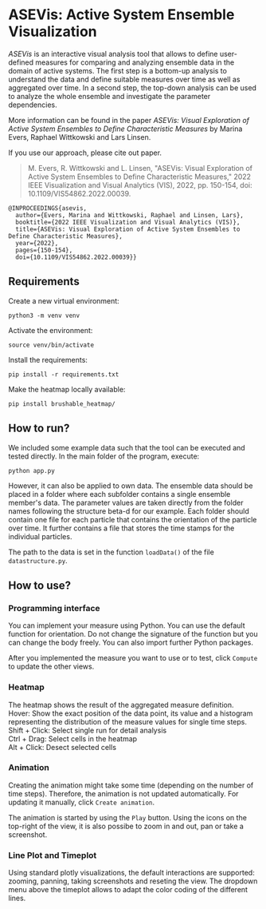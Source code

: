 # ASEVis: Active System Ensemble Visualization
*ASEVis* is an interactive visual analysis tool that allows to define user-defined measures
for comparing and analyzing ensemble data in the domain of active systems. The first step
is a bottom-up analysis to understand the data and define suitable measures over time
as well as aggregated over time. In a second step, the top-down analysis can be used to
analyze the whole ensemble and investigate the parameter dependencies.

More information can be found in the paper *ASEVis: Visual Exploration of Active System Ensembles
to Define Characteristic Measures* by Marina Evers, Raphael Wittkowski and Lars Linsen.

If you use our approach, please cite out paper.
> M. Evers, R. Wittkowski and L. Linsen, "ASEVis: Visual Exploration of Active System Ensembles to Define Characteristic Measures," 2022 IEEE Visualization and Visual Analytics (VIS), 2022, pp. 150-154, doi: 10.1109/VIS54862.2022.00039.
```
@INPROCEEDINGS{asevis,
  author={Evers, Marina and Wittkowski, Raphael and Linsen, Lars},
  booktitle={2022 IEEE Visualization and Visual Analytics (VIS)}, 
  title={ASEVis: Visual Exploration of Active System Ensembles to Define Characteristic Measures}, 
  year={2022},
  pages={150-154},
  doi={10.1109/VIS54862.2022.00039}}
```

## Requirements
Create a new virtual environment:
```
python3 -m venv venv
```
Activate the environment:
```
source venv/bin/activate
```
Install the requirements:
```
pip install -r requirements.txt
```
Make the heatmap locally available:
```
pip install brushable_heatmap/
```

## How to run?
We included some example data such that the tool can be executed and tested directly.
In the main folder of the program, execute:
```
python app.py
```
However, it can also be applied to own data. The ensemble data should be placed in a
folder where each subfolder contains a single ensemble member's data. The parameter 
values are taken directly from the folder names following the structure beta-d
for our example. Each folder should contain one file for each particle that contains
the orientation of the particle over time. It further contains a file that stores
the time stamps for the individual particles.

The path to the data is set in the function ``loadData()`` of the file ``datastructure.py``.

## How to use?
### Programming interface
You can implement your measure using Python. You can use the default function for
orientation. Do not change the signature of the function but you can change the
body freely. You can also import further Python packages.

After you implemented the measure you want to use or to test, click ``Compute`` to
update the other views.

### Heatmap
The heatmap shows the result of the aggregated measure definition. \
Hover: Show the exact position of the data point, its value and a histogram representing
the distribution of the measure values for single time steps. \
Shift + Click: Select single run for detail analysis \
Ctrl + Drag: Select cells in the heatmap \
Alt + Click: Desect selected cells

### Animation
Creating the animation might take some time (depending on the number of time steps).
Therefore, the animation is not updated automatically. For updating it manually,
click ``Create animation``.

The animation is started by using the ``Play`` button. Using the icons on the top-right
of the view, it is also possibe to zoom in and out, pan or take a screenshot.

### Line Plot and Timeplot
Using standard plotly visualizations, the default interactions are supported: zooming,
panning, taking screenshots and reseting the view. The dropdown menu above the
timeplot allows to adapt the color coding of the different lines.
